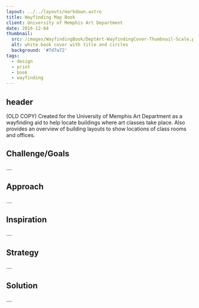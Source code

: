 ```yaml
---
layout: ../../layouts/markdown.astro
title: Wayfinding Map Book
client: University of Memphis Art Department
date: 2016-12-04
thumbnail: 
  src: /images/WayfindingBook/DeptArt-WayfindingCover-Thumbnail-Scale.png
  alt: white book cover with title and circles
  background: '#7d7a72'
tags:
  - design
  - print
  - book
  - wayfinding
---
```


## header

(OLD COPY) Created for the University of Memphis Art Department as a wayfinding aid to help locate buildings where art classes take place. Also provides an overview of building layouts to show locations of class rooms and offices.

## Challenge/Goals

.... 

## Approach

....

## Inspiration 

....

## Strategy 

....

## Solution

.... 